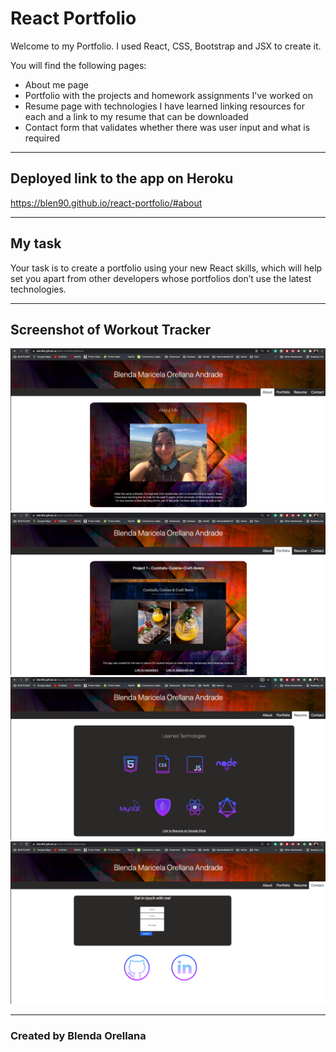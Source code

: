 # React Portfolio

Welcome to my Portfolio. I used React, CSS, Bootstrap and JSX to create it. 

You will find the following pages: 
* About me page
* Portfolio with the projects and homework assignments I've worked on
* Resume page with technologies I have learned linking resources for each and a link to my resume that can be downloaded
* Contact form that validates whether there was user input and what is required

---

## Deployed link to the app on Heroku

https://blen90.github.io/react-portfolio/#about

---

## My task

Your task is to create a portfolio using your new React skills, which will help set you apart from other developers whose portfolios don’t use the latest technologies.

---
## Screenshot of Workout Tracker

![Portolio](portfolio1.jpg)
![Portolio](portfolio2.jpg)
![Portolio](portfolio3.jpg)
![Portolio](portfolio4.jpg)

---
### Created by Blenda Orellana
